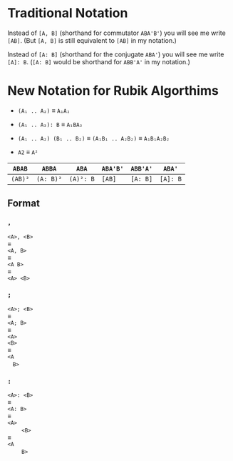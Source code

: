 # Traditional Notation

Instead of `[A, B]` (shorthand for commutator `ABA'B'`) you will see me write `[AB]`. (But `[A, B]` is still equivalent to `[AB]` in my notation.)

Instead of `[A: B]` (shorthand for the conjugate `ABA'`) you will see me write `[A]: B`. (`[A: B]` would be shorthand for `ABB'A'` in my notation.)

# New Notation for Rubik Algorthims

* `(A₁ .. A₂)` ≡ `A₁A₂`
* `(A₁ .. A₂): B` ≡ `A₁BA₂`
* `(A₁ .. A₂) (B₁ .. B₂)` ≡ `(A₁B₁ .. A₂B₂)` ≡ `A₁B₁A₂B₂`

* `A2` ≡ `A²`

| `ABAB`  | `ABBA`    | `ABA`     | `ABA'B'` | `ABB'A'` | `ABA'`   |
|-|-|-|-|-|-|
| `(AB)²` | `(A: B)²` | `(A)²: B` | `[AB]`   | `[A: B]` | `[A]: B` |

<!-- TODO [R: U: R' U] == [: R U (R' U)] -->
<!-- TODO (.. A₂) [.. A₂] -->

## Format

### `,`

`<A>, <B>`
<br>≡
<br>`<A, B>`
<br>≡
<br>`<A B>`
<br>≡
<br>`<A> <B>`

### `;`

`<A>; <B>`
<br>≡
<br>`<A; B>`
<br>≡
<br>`<A>`
<br>`<B>`
<br>≡
<br>`<A`
<br>&nbsp;&nbsp;&nbsp;`B>`

### `:`

`<A>: <B>`
<br>≡
<br>`<A: B>`
<br>≡
<br>`<A>`
<br>&nbsp;&nbsp;&nbsp;&nbsp;&nbsp;&nbsp;&nbsp;&nbsp;`<B>`
<br>≡
<br>`<A`
<br>&nbsp;&nbsp;&nbsp;&nbsp;&nbsp;&nbsp;&nbsp;&nbsp;`B>`

